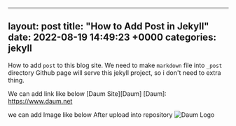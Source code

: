 
---
layout: post
title:  "How to Add Post in Jekyll"
date:   2022-08-19 14:49:23 +0000
categories: jekyll
---
How to add `post` to this blog site.
We need to make `markdown` file into `_post` directory
Github page will serve this jekyll project, so i don't need to extra thing.

We can add link like below
[Daum Site][Daum] 
[Daum]: https://www.daum.net

we can add Image like below After upload into repository
![Daum Logo](/assets/daum_logo)

